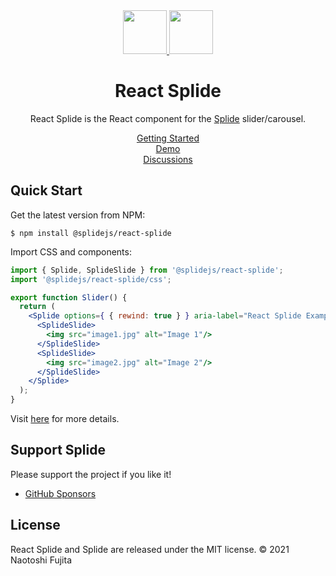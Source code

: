 <div align="center">
  <a href="https://splidejs.com" target="_blank">
      <img width="70" src="images/logo.svg">
  </a>
  <a href="https://reactjs.org/" target="_blank">
      <img width="70" src="images/react-logo.svg">
  </a>

  <h1>React Splide</h1>

  <p>
    React Splide is the React component for the
    <a href="https://github.com/Splidejs/splide">Splide</a> slider/carousel.
  </p>

  <p>
    <a href="https://splidejs.com/integration/react-splide/">Getting Started</a>
    <br>
    <a href="https://splidejs.com/">Demo</a>
    <br>
    <a href="https://github.com/Splidejs/splide/discussions">Discussions</a>
  </p>
</div>

## Quick Start
Get the latest version from NPM:
```
$ npm install @splidejs/react-splide
```

Import CSS and components:

```jsx
import { Splide, SplideSlide } from '@splidejs/react-splide';
import '@splidejs/react-splide/css';

export function Slider() {
  return (
    <Splide options={ { rewind: true } } aria-label="React Splide Example">
      <SplideSlide>
        <img src="image1.jpg" alt="Image 1"/>
      </SplideSlide>
      <SplideSlide>
        <img src="image2.jpg" alt="Image 2"/>
      </SplideSlide>
    </Splide>
  );
}
```

Visit [here](https://splidejs.com/integration/react-splide/) for more details.


## Support Splide

Please support the project if you like it!
- [GitHub Sponsors](https://github.com/sponsors/NaotoshiFujita)


## License
React Splide and Splide are released under the MIT license.
© 2021 Naotoshi Fujita
